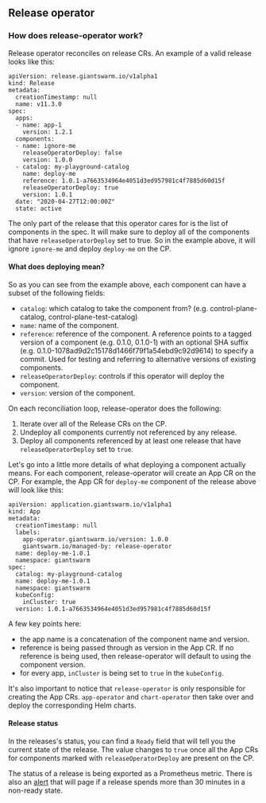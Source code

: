 ## Release operator

### How does release-operator work?
Release operator reconciles on release CRs. An example of a valid release looks like this:

```
apiVersion: release.giantswarm.io/v1alpha1
kind: Release
metadata:
  creationTimestamp: null
  name: v11.3.0
spec:
  apps:
  - name: app-1
    version: 1.2.1
  components:
  - name: ignore-me
    releaseOperatorDeploy: false
    version: 1.0.0
  - catalog: my-playground-catalog
    name: deploy-me
    reference: 1.0.1-a7663534964e4051d3ed957981c4f7885d60d15f
    releaseOperatorDeploy: true
    version: 1.0.1
  date: "2020-04-27T12:00:00Z"
  state: active
```

The only part of the release that this operator cares for is the list of components in the spec. It will make sure to deploy all of the components that have `releaseOperatorDeploy`
set to true. So in the example above, it will ignore `ignore-me` and deploy `deploy-me` on the CP.

#### What does deploying mean?

So as you can see from the example above, each component can have a subset of the following fields:
* `catalog`: which catalog to take the component from? (e.g. control-plane-catalog, control-plane-test-catalog)
* `name`: name of the component.
* `reference`: reference of the component. A reference points to a tagged version of a component (e.g. 0.1.0, 0.1.0-1) with an optional SHA suffix
(e.g. 0.1.0-1078ad9d2c15178d1466f79f1a54ebd9c92d9614) to specify a commit. Used for testing and referring to alternative versions of existing components.
* `releaseOperatorDeploy`: controls if this operator will deploy the component.
* `version`: version of the component.

On each reconciliation loop, release-operator does the following:
1. Iterate over all of the Release CRs on the CP.
1. Undeploy all components currently not referenced by any release.
1. Deploy all components referenced by at least one release that have `releaseOperatorDeploy` set to `true`.

Let's go into a little more details of what deploying a component actually means. For each component, release-operator will create an App CR on the CP. For example, the App CR
for `deploy-me` component of the release above will look like this:

```
apiVersion: application.giantswarm.io/v1alpha1
kind: App
metadata:
  creationTimestamp: null
  labels:
    app-operator.giantswarm.io/version: 1.0.0
    giantswarm.io/managed-by: release-operator
  name: deploy-me-1.0.1
  namespace: giantswarm
spec:
  catalog: my-playground-catalog
  name: deploy-me-1.0.1
  namespace: giantswarm
  kubeConfig:
    inCluster: true
  version: 1.0.1-a7663534964e4051d3ed957981c4f7885d60d15f
```

A few key points here:
* the app name is a concatenation of the component name and version.
* reference is being passed through as version in the App CR. If no reference is being used, then release-operator will default to using the component version.
* for every app, `inCluster` is being set to `true` in the `kubeConfig`.

It's also important to notice that `release-operator` is only responsible for creating the App CRs. `app-operator` and `chart-operator` then take over and deploy the corresponding Helm charts.

#### Release status

In the releases's status, you can find a `Ready` field that will tell you the current state of the release. The value changes to `true` once all the App CRs for components marked with `releaseOperatorDeploy` are present on the CP.

The status of a release is being exported as a Prometheus metric. There is also an
[alert](https://github.com/giantswarm/g8s-prometheus/blob/master/helm/g8s-prometheus/prometheus-rules/release.rules.yml) that will page if a release spends more than 30 minutes in a non-ready state.

